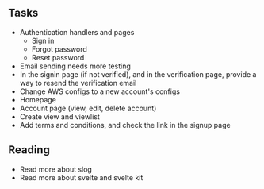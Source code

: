 ## Tasks

- Authentication handlers and pages
  - Sign in
  - Forgot password
  - Reset password
- Email sending needs more testing
- In the signin page (if not verified), and in the verification page, provide a way to resend the verification email
- Change AWS configs to a new account's configs
- Homepage
- Account page (view, edit, delete account)
- Create view and viewlist
- Add terms and conditions, and check the link in the signup page

## Reading

- Read more about slog
- Read more about svelte and svelte kit
